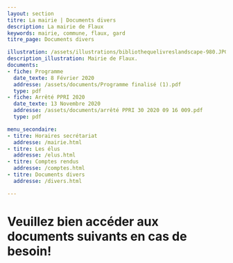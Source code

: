 ```yaml
---
layout: section
titre: La mairie | Documents divers
description: La mairie de Flaux
keywords: mairie, commune, flaux, gard
titre_page: Documents divers

illustration: /assets/illustrations/bibliothequelivreslandscape-980.JPG
description_illustration: Mairie de Flaux.
documents:
- fiche: Programme
  date_texte: 8 Février 2020
  addresse: /assets/documents/Programme finalisé (1).pdf
  type: pdf
- fiche: Arrêté PPRI 2020
  date_texte: 13 Novembre 2020
  addresse: /assets/documents/arrêté PPRI 30 2020 09 16 009.pdf
  type: pdf

menu_secondaire:
- titre: Horaires secrétariat
  addresse: /mairie.html
- titre: Les élus
  addresse: /elus.html
- titre: Comptes rendus
  addresse: /comptes.html
- titre: Documents divers
  addresse: /divers.html

---
```

# Veuillez bien accéder aux documents suivants en cas de besoin!


